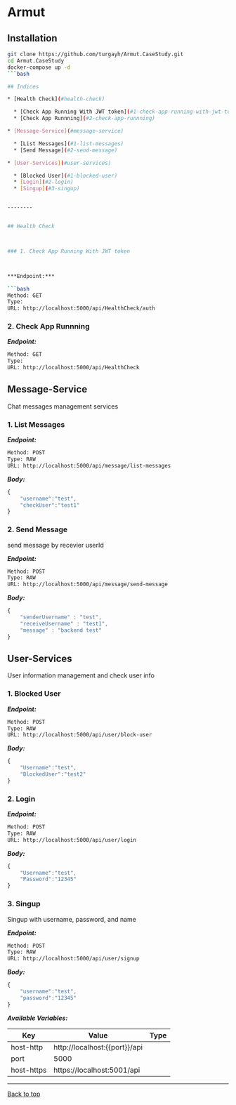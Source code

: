 # Armut
## Installation

```bash
git clone https://github.com/turgayh/Armut.CaseStudy.git
cd Armut.CaseStudy
docker-compose up -d
```bash

## Indices

* [Health Check](#health-check)

  * [Check App Running With JWT token](#1-check-app-running-with-jwt-token)
  * [Check App Runnning](#2-check-app-runnning)

* [Message-Service](#message-service)

  * [List Messages](#1-list-messages)
  * [Send Message](#2-send-message)

* [User-Services](#user-services)

  * [Blocked User](#1-blocked-user)
  * [Login](#2-login)
  * [Singup](#3-singup)


--------


## Health Check



### 1. Check App Running With JWT token



***Endpoint:***

```bash
Method: GET
Type: 
URL: http://localhost:5000/api/HealthCheck/auth
```



### 2. Check App Runnning



***Endpoint:***

```bash
Method: GET
Type: 
URL: http://localhost:5000/api/HealthCheck
```



## Message-Service
Chat messages management services



### 1. List Messages



***Endpoint:***

```bash
Method: POST
Type: RAW
URL: http://localhost:5000/api/message/list-messages
```



***Body:***

```js        
{
    "username":"test",
    "checkUser":"test1"
}
```



### 2. Send Message


send message by recevier userId


***Endpoint:***

```bash
Method: POST
Type: RAW
URL: http://localhost:5000/api/message/send-message
```



***Body:***

```js        
{
    "senderUsername" : "test",
    "receiveUsername" : "test1",
    "message" : "backend test"
}
```



## User-Services
User information management and check user info 



### 1. Blocked User



***Endpoint:***

```bash
Method: POST
Type: RAW
URL: http://localhost:5000/api/user/block-user
```



***Body:***

```js        
{
    "Username":"test",
    "BlockedUser":"test2"
}
```



### 2. Login



***Endpoint:***

```bash
Method: POST
Type: RAW
URL: http://localhost:5000/api/user/login
```



***Body:***

```js        
{
    "Username":"test",
    "Password":"12345"
}
```



### 3. Singup


Singup with username, password, and name


***Endpoint:***

```bash
Method: POST
Type: RAW
URL: http://localhost:5000/api/user/signup
```



***Body:***

```js        
{
    "username":"test",
    "password":"12345"
}
```



***Available Variables:***

| Key | Value | Type |
| --- | ------|-------------|
| host-http | http://localhost:{{port}}/api |  |
| port | 5000 |  |
| host-https | https://localhost:5001/api |  |



---
[Back to top](#armut)

